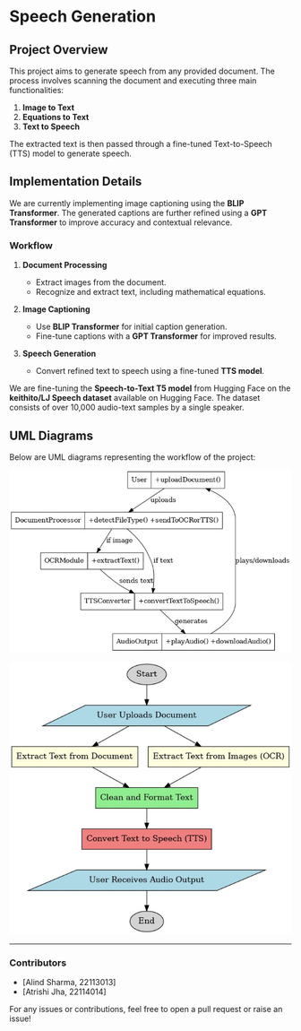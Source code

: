 # Speech Generation

## Project Overview
This project aims to generate speech from any provided document. The process involves scanning the document and executing three main functionalities:

1. **Image to Text**
2. **Equations to Text**
3. **Text to Speech**

The extracted text is then passed through a fine-tuned Text-to-Speech (TTS) model to generate speech.

## Implementation Details
We are currently implementing image captioning using the **BLIP Transformer**. The generated captions are further refined using a **GPT Transformer** to improve accuracy and contextual relevance.

### **Workflow**
1. **Document Processing**
   - Extract images from the document.
   - Recognize and extract text, including mathematical equations.

2. **Image Captioning**
   - Use **BLIP Transformer** for initial caption generation.
   - Fine-tune captions with a **GPT Transformer** for improved results.

3. **Speech Generation**
   - Convert refined text to speech using a fine-tuned **TTS model**.

We are fine-tuning the **Speech-to-Text T5 model** from Hugging Face on the **keithito/LJ Speech dataset** available on Hugging Face. The dataset consists of over 10,000 audio-text samples by a single speaker.

## UML Diagrams
Below are UML diagrams representing the workflow of the project:

![UML Diagram 1](https://github.com/Alind1007/Image_captioning/blob/main/uml1.jpg?raw=true)

![UML Diagram 2](https://github.com/Alind1007/Image_captioning/blob/main/uml2.jpg?raw=true)

---
### **Contributors**
- [Alind Sharma, 22113013]
- [Atrishi Jha, 22114014]

For any issues or contributions, feel free to open a pull request or raise an issue!
